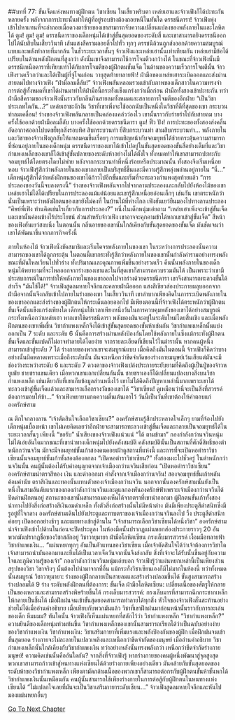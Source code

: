 ##บทที่ 77: ขั้นเจ็ดแห่งหนทางผู้ฝึกตน วิชาเซียน
ในเสี้ยวพริบตา เหล่ยเฮาและจ้าวเฟิงก็ได้ปะทะกันหลายครั้ง พลังจากการปะทะนั้นทำให้ผู้ที่อยู่รอบข้างต้องถอยหนีในทันใด
ดรรชนีดารา!
จ้าวเฟิงพุ่งเข้าไปหาแทนที่จะล่าถอยเมื่อดวงตาซ้ายของเขาสามารถจับความเปลี่ยนแปลงของพลังภายในและโลหิตได้
ตูม! ตูม! ตูม!
ดรรชนีดาราของเด็กหนุ่มได้เข้าสู่ขั้นสุดยอดของระดับสี่ และเขาสามารถยิงดรรชนีออกไปได้นับสิบในเสี้ยววินาที เส้นแสงสีครามลอยลิ่วไปทั่ว ทุกๆ ดรรชนีล้วนถูกส่งออกด้วยความสมบูรณ์แบบและพลังทำลายที่มากล้น
ในชั่วระยะเวลาสั้นๆ จ้าวเฟิงและเหล่ยเฮานั้นเท่าเทียมกัน เหล่ยเฮามีข้อได้เปรียบในด้านพลังฝึกตนที่สูงกว่า ดังนั้นเขาจึงสามารถใช้การโจมตีวงกว้างได้ ในขณะที่จ้าวเฟิงนั้นมีดรรชนีเหนือดาราที่เทียบเท่าได้กับการโจมตีของผู้ฝึกตนขั้นเจ็ด
ในด้านของความเร็วการโจมตีนั้น จ้าวเฟิงรวดเร็วกว่าและได้เป็นผู้ที่จู่โจมก่อน
วายุสุดท้ายทลายฟ้า!
ฝ่ามือของเหล่ยเฮาระเบิดออกและส่งม่านสายลมไปทางจ้าวเฟิง
“ฝ่ามือลมลี้ลับ!”
จ้าวเฟิงพลันหลอมรวมเข้ากับภาพของเด็กสาวในความทรงจำ การต่อสู้ทั้งหมดที่เขาได้ผ่านมาทำให้ฝ่ามือนี้กระทั่งแข็งแกร่งกว่าเมื่อก่อน ฝ่ามือทั้งสองเข้าปะทะกัน ทว่าฝ่ามือสีครามของจ้าวเฟิงนั้นราวกับกลืนกินสายลมทั้งหมดและสลายการโจมตีของอีกฝ่าย
“เป็นวิชาประเภทใดกัน...?”
เหล่ยเฮาชะงักงัน วิชาที่เขาเพิ่งจะใช้ออกนับเป็นหนึ่งในวิชาที่ดีที่สุดของเขา
กระบวนท่าลมเคลื่อน!
ร่างของจ้าวเฟิงพลันกลายเป็นคล่องแคล่วว่องไว เขานั้นราวกับร่ายรำไปกับสายลม บางครั้งใช้ออกด้วยฝ่ามือลมลี้ลับ บางครั้งใช้ออกด้วยดรรชนีดารา
ตูม! ฟิ้ว ปัง!
การปะทะของทั้งสองส่งคลื่นอัดอากาศออกไปบดขยี้ทุกสิ่งรอบทิศ
สิบกระบวนท่า ยี่สิบกระบวนท่า สามสิบกระบวนท่า...
พลังภายในและวิชาของจ้าวเฟิงถูกลับให้แหลมคมขึ้นเรื่อยๆ การเผชิญหน้ากับจอมยุทธ์ได้ช่วยกระตุ้นความสามารถที่ซ่อนอยู่ภายในของเด็กหนุ่ม ดรรชนีดาราของเขาได้เข้าไปอยู่ในขั้นสุดยอดของขั้นสี่อย่างเต็มที่และวิชากำแพงเหล็กของเขาก็ได้เข้าสู่ขั้นปลายของระดับห้าอย่างไม่ได้ตั้งใจ ทั้งหมดทำให้เขาสามารถปะทะกับจอมยุทธ์ได้โดยตรงโดยไม่พ่าย
หลังจากกระบวนท่าที่หนึ่งร้อยหรือประมาณนั้น ทั้งสองจึงเริ่มเหนื่อยหอบ จ้าวเฟิงรู้สึกว่าพลังภายในของเขากลายเป็นบริสุทธิ์ขึ้นและมีความรู้สึกพลุ่งพล่านอยู่ภายใน
“นี่...”
เด็กหนุ่มรู้สึกได้ว่าพลังฝึกตนของเขาได้ก้าวไปอีกขั้นและเริ่มที่จะทะลวงกำแพงสุดท้ายแล้ว
“การประลองของวันนี้จบลงตรงนี้”
ร่างของจ้าวเฟิงพลันจากไปจากลานประลองและกลับไปยังห้องไม้ของเขา เหล่ยเฮาไม่ได้ได้เปรียบในการประลองแม้แต่น้อยและเขารู้สึกเหนื่อยอ่อนเล็กๆ เช่นกัน เขาตระหนักว่านั่นเป็นเพราะว่าพลังฝึกตนของเขายังไม่คงที่
ในบ้านไม้ที่ห่างไกล เฟิงฮันเยว่ยืนมองไปทางลานประลอง
“ศิษย์พี่เฟิง ท่านคิดเช่นไรเกี่ยวกับการประลอง?” หนึ่งในเด็กหนุ่มเอ่ยถาม
“เหล่ยเฮาเพิ่งจะเข้าสู่ขั้นเจ็ดและเขานั้นค่อนข้างไร้ประโยชน์ ส่วนสำหรับจ้าวเฟิง เขาอาจจะคุกคามข้าได้หากเขาเข้าสู่ขั้นเจ็ด” สีหน้าของเฟิงฮันเยว่สงบนิ่ง
ในตอนนั้น กลิ่นอายของเขานั้นใกล้เคียงกับขั้นสุดยอดของขั้นเจ็ด มันชัดเจนว่าเขาได้พัฒนาขึ้นจากภารกิจครั้งนี้

ภายในห้องไม้
จ้าวเฟิงนั่งขัดสมาธิและเริ่มโคจรพลังภายในของเขา ในระหว่างการประลองนั้นความสามารถของเขาได้ถูกกระตุ้น ในตอนนี้เขากระทั่งรู้สึกว่าพลังภายในของเขานั้นกำลังคำรามอย่างทรงพลังขณะที่มันไหลเวียนไปทั่วร่าง ทั้งปริมาณและคุณภาพเพิ่มขึ้นอย่างรวดเร็ว คืนนั้นพลังภายในของเด็กหนุ่มได้พยายามที่จะไหลออกจากร่างของเขาและในที่สุดเขาก็สามารถควบรวมมันได้ เป็นเพราะว่าเขามีประสบการณ์ในการทำให้พลังภายในของเขาออกไปจากร่างด้วยดรรชนีดารา เขาจึงสามารถทะลวงขั้นได้สำเร็จ
“มันใช้ได้!”
จ้าวเฟิงสูดลมหายใจลึกและคลายฝ่ามือออก แสงสีเขียวส่องประกายผลุบออกจากฝ่ามือจากนั้นจึงกลับเข้าไปภายในร่างของเขา ในเสี้ยววินาที เขาลำบากเพียงคิดในการระเบิดพลังภายในของเขาออกและส่งร่างของผู้ฝึกตนให้กระเด็นลอยออกไป มีเพียงตอนนี้ที่จ้าวเฟิงได้ตระหนักว่าผู้ฝึกตนขั้นเจ็ดนั้นแข็งแกร่งเพียงใด เด็กหนุ่มใช้เวลาเพียงหนึ่งวันในการควบคุมพลังของเขาได้อย่างสมบูรณ์ กระทั่งเหนือกว่าเหล่ยเฮา
หากเขาใช้ดรรชนีดารา พลังของมันจะอยู่ในระดับใหม่โดยสิ้นเชิง และเมื่อพลังฝึกตนของเขาเพิ่มขึ้น วิชากำแพงเหล็กจึงได้เข้าสู่ขั้นสุดยอดของขั้นห้าเช่นกัน
วิชากำแพงเหล็กนั้นแบ่งออกเป็น 7 ระดับ และระดับ 6 นั้นคือการสร้างม่านพลังป้องกันโดยใช้พลังภายในซึ่งแม้กระทั่งผู้ฝึกตนขั้นเจ็ดและขั้นแปดก็ไม่อาจทำลายได้โดยง่าย จากรายละเอียดที่เขียนไว้ในตำรานั้น หากคนผู้หนึ่งสามารถเข้าสู่ระดับ 7 ได้ ร่างกายของพวกเขาจะสมบูรณ์แบบ
เมื่อคิดถึงมันในตอนนี้ จ้าวเฟิงก็คิดว่าบางอย่างนั้นผิดพลาดเพราะเมื่อถึงระดับนั้น มันจะเหนือกว่าขีดจำกัดของร่างกายมนุษย์เว้นเสียแต่มันจะมีช่องว่างระหว่างระดับ 6 และระดับ 7 ดวงตาของจ้าวเฟิงเปล่งประกายระยับยามที่คิดถึงผู้เป็นปู่ของจ้าวหยูเฟ่ย ชายชราแขนเดียว
เมื่อพวกเขาแลกเปลี่ยนกันนั้น ชายชราเองก็ได้เปลี่ยนแปลงบางสิ่งบนวิชากำแพงเหล็ก เช่นเดียวกับที่เขาเก็บข้อมูลส่วนหนึ่งไว้ เขาไม่ได้คิดถึงปัญหาเหล่านี้มากเพราะเขาได้ทะลวงเข้าสู่ขั้นเจ็ดแล้วและสามารถเลือกรางวัลของเขาได้
“วิชาเซียน! ดูเหมือนว่านี่จะเป็นสิ่งที่สวรรค์ต้องการมอบให้ข้า...” จ้าวเฟิงพยายามกดความตื่นเต้นเอาไว้
วันนี้เป็นวันที่เขาต้องให้คำตอบแก่องครักษ์สาม

ณ ตึกใจกลางลาน
“เจ้าตัดสินใจเลือกวิชาเซียน?” องครักษ์สามรู้สึกประหลาดใจเล็กๆ ยามที่จ้องไปยังเด็กหนุ่มเบื้องหน้า
เขาไม่เคยคิดเลยว่าอีกฝ่ายจะสามารถทะลวงเข้าสู่ขั้นเจ็ดและกลายเป็นจอมยุทธ์ได้ในระยะเวลาสั้นๆ เพียงนี้
“ขอรับ” น้ำเสียงของจ้าวเฟิงแน่วแน่
“ได้ ตามข้ามา” กองกำลังกว่านจวินหนุ่มไม่ได้เอ่ยอันใดมากขณะที่เขานำทางเด็กหนุ่มไปยังคลังสมบัติ
คลังสมบัตินั้นเป็นสถานที่ศักดิ์สิทธิ์ของตำหนักกว่านจวิน มักจะมีจอมยุทธ์ขั้นเก้าสองคนคอยเฝ้าดูสถานที่แห่งนี้ และการที่จะเปิดหอตำราวิชาเซียนนั้นจอมยุทธ์ขั้นเก้าทั้งสองต้องตกลง
“เปิดหอตำราวิชาเซียน?” ทั้งสองผงะไปชั่วครู่
ในตำหนักกว่านจวินนั้น คนผู้นั้นต้องได้รับคำอนุญาตจากเจ้าเมืองกว่านจวินเสียก่อน
“เปิดหอตำราวิชาเซียน” องครักษ์สามนำตราสีทอง เงิน และดำออกมา
คำสั่งจากเจ้าเมืองกว่านจวิน!
สองจอมยุทธ์ขั้นเก้าพลันค้อมคำนับ ตราสีเงินและทองนั้นแทนตัวของเจ้าเมืองกว่านจวิน นอกจากนั้นองครักษ์สามนั้นยังเป็นหนึ่งในสามอันดับแรกของกองกำลังกว่านจวินและดูแลกองพันองครักษ์ฟ้าเพราะเจ้าเมืองกว่านจวินได้ปิดด่านฝึกตนอยู่
สถานะของเขานั้นสามารถมองเห็นได้จากตราที่เขานำออกมา ผู้ฝึกตนขั้นเก้าทั้งสองนำทางไปยังสิ่งก่อสร้างสีเงินอมดำเหล็ก ทั้งตัวสิ่งก่อสร้างนั้นไม่มีหน้าต่าง มันมีเพียงประตูสีดำสนิทซึ่งมีรูอยู่ที่ใจกลาง
องครักษ์สามเดินไปยังประตูและทาบตราของเจ้าเมืองกว่านจวินลงไป
วิ้ง
ประตูสีดำสนิทค่อยๆ เปิดออกอย่างช้าๆ และเผยทางเข้าสู่ด้านใน
“เจ้าสามารถเลือกวิชาเซียนได้หนึ่งวิชา”
องครักษ์สามนำจ้าวเฟิงเข้าไปด้านในก่อนจะปิดประตูลง
ในห้องมืดนั้นปรากฏแผ่นหยกส่องประกายราวๆ 20 อัน พวกมันปรากฏชื่อของวิชาสลักอยู่
วิชาวายุมายา ฝ่ามือโลหิตเซียน กรงเล็บมารสวรรค์ เงื้อมมือทลายฟ้า วิชากำแพงเงิน...
“แผ่นหยกทุกๆ อันเป็นตัวแทนของวิชาเซียน เมื่อเจ้าตัดสินใจได้ว่าเจ้าต้องการวิชาใด เจ้าสามารถนำมันออกมาและยืมได้เป็นเวลาเจ็ดวันจากนั้นจึงส่งกลับ สิ่งที่เจ้าจะได้รับนั้นขึ้นอยู่กับความใจและภูมิความรู้ของเจ้า” กองกำลังกว่านจวินหนุ่มเอ่ยบอก
จ้าวเฟิงรู้ว่าแผ่นหยกเหล่านี้เป็นเพียงส่วนสรุปของวิชา วิชาจริงๆ นั้นต้องไปนำมาจากที่อื่น แม้กระทั่งวิชาเซียนเองก็มีไม่มากในห้องนี้ ทว่าทั้งหมดนั้นสมบูรณ์
วิชาวายุมายา: ร่างของผู้ฝึกกลายเป็นสายลมและสร้างร่างปลอมขึ้นได้ ขั้นสูงสามารถสร้างร่างปลอมได้ 9 ร่าง ระดับพลังฝึกตนที่ต้องการ: ขั้นเจ็ด
ฝ่ามือโลหิตเซียน: เปลี่ยนเนื้อของศัตรูให้กลายเป็นของเหลวและสามารถสร้างพิษร้ายขึ้นได้
กรงเล็บมารสวรรค์: กรงเล็บมารที่สามารถฉีกกระชากเหล็กให้กลายเป็นชิ้นได้ เมื่อฝึกฝนจนเข้าขั้นสุดยอดสามารถทำลายได้ทุกสิ่ง
หัวใจของจ้าวเฟิงสั่นสะท้านอย่างช่วยไม่ได้เมื่ออ่านคำอธิบาย เมื่อเทียบกับพวกมันแล้ว วิชาที่เขาฝึกฝนมาก่อนหน้านั้นราวกับการละเล่นของเด็ก
หืมมมม?
ทันใดนั้น จ้าวเฟิงก็เห็นแผ่นหยกที่สลักไว้ว่า วิชากำแพงเหล็ก
“วิชากำแพงเหล็ก?”
ความยินดีของเด็กหนุ่มท่วมท้นขึ้น วิชากำแพงเหล็กของเขานั้นสามรารถเรียกได้ว่าเป็นฉบับอย่างง่ายของวิชากำแพงเงิน
วิชากำแพงเงิน: วิชาเสริมกายาที่เพิ่มแรงและพลังป้องกันของผู้ฝึก เมื่อฝึกฝนจนเข้าขั้นสุดยอด ร่างกายจะไม่ละลายในเปลวเพลิงและเหนือกว่าขีดจำกัดของมนุษย์
เมื่ออ่านคำอธิบาย วิชากำแพงเหล็กนั้นใกล้เคียงกับวิชากำแพงเงิน ทว่าอย่างหลังนั้นทรงพลังกว่า
เหนือกว่าขีดจำกัดร่างกายมนุษย์! ความคิดเช่นนั้นคืออันใดกัน?
จากสิ่งที่จ้าวเฟิงรู้ หากร่างกายของคนผู้หนึ่งพัฒนาสู่จุดสูงสุด พวกเขาสามารถก้าวเข้าสู่หนทางแห่งเซียนได้ด้วยร่างกายเพียงอย่างเดียว มันคล้ายกับขั้นสุดยอดของระดับห้าของวิชากำแพงเหล็ก เพียงตามัดกล้ามเนื้อของพวกเขาก็สามารถต่อกรกับผู้ฝึกตนขั้นห้าขั้นหกได้
วิชากำแพงเงินนั้นเหมือนกัน คนผู้นั้นสามารถใช้เพียงร่างกายในการต่อสู้กับผู้ฝึกตนในหนทางแห่งเซียนได้
“ไม่แปลกใจเลยที่มันจะเป็นวิชาเสริมกายาระดับเซียน...” จ้าวเฟิงสูดลมหายใจลึกและหันไปมองแผ่นหยกอื่นๆ



[Go To Next Chapter]( ./78.md)